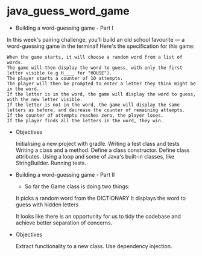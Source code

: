 # java_guess_word_game

* Building a word-guessing game - Part I

In this week's pairing challenge, you'll build an old school favourite — a word-guessing game in the terminal! Here's the specification for this game:

    When the game starts, it will choose a random word from a list of words.
    The game will then display the word to guess, with only the first letter visible (e.g H____ for "HOUSE").
    The player starts a counter of 10 attempts.
    The player will then be prompted to enter a letter they think might be in the word.
    If the letter is in the word, the game will display the word to guess, with the new letter visible.
    If the letter is not in the word, the game will display the same letters as before, and decrease the counter of remaining attempts.
    If the counter of attempts reaches zero, the player loses.
    If the player finds all the letters in the word, they win.

* Objectives

    Initialising a new project with gradle.
    Writing a test class and tests
    Writing a class and a method.
    Define a class constructor.
    Define class attributes.
    Using a loop and some of Java's built-in classes, like StringBuilder.
    Running tests.
    
    
* Building a word-guessing game - Part II

   - So far the Game class is doing two things:

    It picks a random word from the DICTIONARY
    It displays the word to guess with hidden letters

    It looks like there is an opportunity for us to tidy the codebase and achieve better separation of concerns.

* Objectives

    Extract functionality to a new class.
    Use dependency injection.

